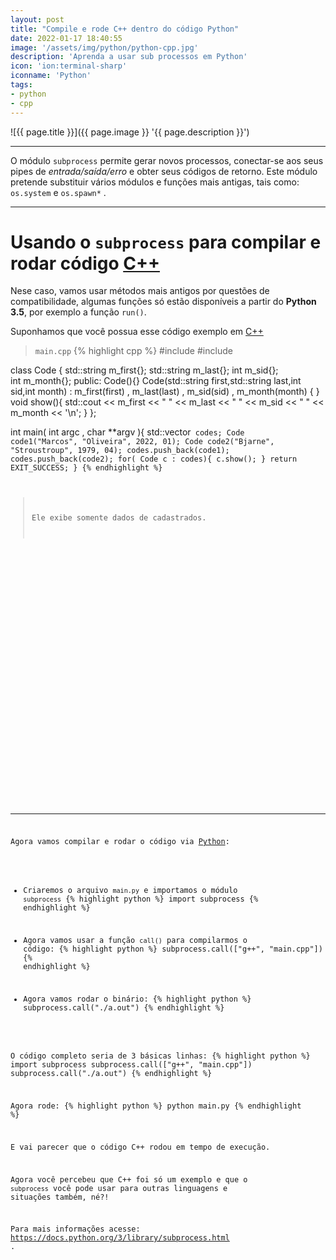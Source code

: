 ```yaml
---
layout: post
title: "Compile e rode C++ dentro do código Python"
date: 2022-01-17 18:40:55
image: '/assets/img/python/python-cpp.jpg'
description: 'Aprenda a usar sub processos em Python'
icon: 'ion:terminal-sharp'
iconname: 'Python'
tags:
- python
- cpp
---
```


![{{ page.title }}]({{ page.image }} '{{ page.description }}')

---

O módulo `subprocess` permite gerar novos processos, conectar-se aos seus pipes de *entrada/saída/erro* e obter seus códigos de retorno. Este módulo pretende substituir vários módulos e funções mais antigas, tais como: `os.system` e `os.spawn*` .

---

# Usando o `subprocess` para compilar e rodar código [C++](https://terminalroot.com.br/cpp)
Nese caso, vamos usar métodos mais antigos por questões de compatibilidade, algumas funções só estão disponíveis a partir do **Python 3.5**, por exemplo a função `run()`.

Suponhamos que você possua esse código exemplo em [C++](https://terminalroot.com.br/cpp)

> `main.cpp`
{% highlight cpp %}
#include <iostream>
#include <vector>

class Code {
  std::string m_first{};
  std::string m_last{};
  int         m_sid{};  
  int         m_month{};
  public:
  Code(){}
  Code(std::string first,std::string last,int sid,int month)
    : m_first(first)
      , m_last(last)
      , m_sid(sid)
      , m_month(month) {
      }
  void show(){
    std::cout << m_first << " "
      << m_last  << " "
      << m_sid   << " "
      << m_month << '\n';
  }
};

int main( int argc , char **argv ){
  std::vector<Code> codes;
  Code code1("Marcos", "Oliveira", 2022, 01);
  Code code2("Bjarne", "Stroustroup", 1979, 04);
  codes.push_back(code1);
  codes.push_back(code2);
  for( Code c : codes){
    c.show();
  }
  return EXIT_SUCCESS;
}
{% endhighlight %}
> Ele exibe somente dados de cadastrados.


<!-- SQUARE - GAMES ROOT -->
<script async src="//pagead2.googlesyndication.com/pagead/js/adsbygoogle.js"></script>
<ins class="adsbygoogle"
style="display:inline-block;width:336px;height:280px"
data-ad-client="ca-pub-2838251107855362"
data-ad-slot="5351066970"></ins>
<script>
(adsbygoogle = window.adsbygoogle || []).push({});
</script>

---

Agora vamos compilar e rodar o código via [Python](https://terminalroot.com.br/tags#python):
+ Criaremos o arquivo `main.py` e importamos o módulo `subprocess`
{% highlight python %}
import subprocess 
{% endhighlight %}

+ Agora vamos usar a função `call()` para compilarmos o código:
{% highlight python %}
subprocess.call(["g++", "main.cpp"]) 
{% endhighlight %}

+ Agora vamos rodar o binário:
{% highlight python %}
subprocess.call("./a.out") 
{% endhighlight %}

O código completo seria de 3 básicas linhas:
{% highlight python %}
import subprocess
subprocess.call(["g++", "main.cpp"]) 
subprocess.call("./a.out") 
{% endhighlight %}

Agora rode:
{% highlight python %}
python main.py
{% endhighlight %}

E vai parecer que o código C++ rodou em tempo de execução.

Agora você percebeu que C++ foi só um exemplo e que o `subprocess` você pode usar para outras linguagens e situações também, né?!

Para mais informações acesse: <https://docs.python.org/3/library/subprocess.html> .



